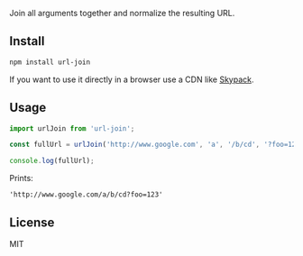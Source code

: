 Join all arguments together and normalize the resulting URL.

## Install

```bash
npm install url-join
```

If you want to use it directly in a browser use a CDN like [Skypack](https://www.skypack.dev/view/url-join).

## Usage

```javascript
import urlJoin from 'url-join';

const fullUrl = urlJoin('http://www.google.com', 'a', '/b/cd', '?foo=123');

console.log(fullUrl);
```

Prints:

```
'http://www.google.com/a/b/cd?foo=123'
```

## License

MIT
